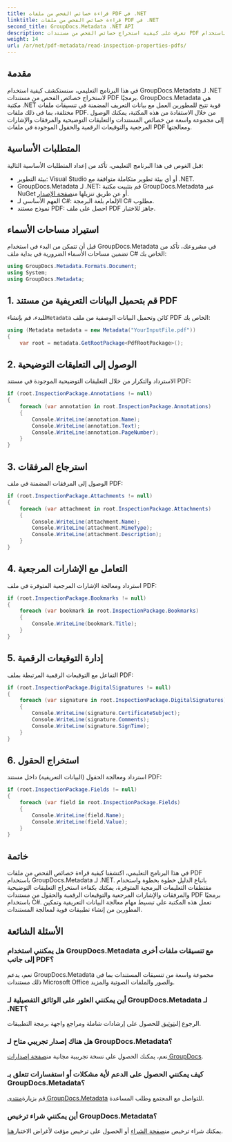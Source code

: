 ```yaml
---
title: قراءة خصائص الفحص من ملفات PDF في .NET
linktitle: قراءة خصائص الفحص من ملفات PDF في .NET
second_title: GroupDocs.Metadata .NET API
description: تعرف على كيفية استخراج خصائص الفحص من مستندات PDF باستخدام GroupDocs.Metadata لـ .NET. استكشف التعليقات التوضيحية والمرفقات والمزيد.
weight: 14
url: /ar/net/pdf-metadata/read-inspection-properties-pdfs/
---
```

## مقدمة
في هذا البرنامج التعليمي، سنستكشف كيفية استخدام GroupDocs.Metadata لـ .NET لاستخراج خصائص الفحص من مستندات PDF برمجيًا. GroupDocs.Metadata هي مكتبة .NET قوية تتيح للمطورين العمل مع بيانات التعريف المضمنة في تنسيقات ملفات مختلفة، بما في ذلك ملفات PDF. من خلال الاستفادة من هذه المكتبة، يمكنك الوصول إلى مجموعة واسعة من خصائص المستندات والتعليقات التوضيحية والمرفقات والإشارات المرجعية والتوقيعات الرقمية والحقول الموجودة في ملفات PDF ومعالجتها.
## المتطلبات الأساسية
قبل الغوص في هذا البرنامج التعليمي، تأكد من إعداد المتطلبات الأساسية التالية:
- بيئة التطوير: Visual Studio أو أي بيئة تطوير متكاملة متوافقة مع .NET.
-  GroupDocs.Metadata لـ .NET: قم بتثبيت مكتبة GroupDocs.Metadata عبر NuGet أو عن طريق تنزيلها من[صفحة الإصدار](https://releases.groupdocs.com/metadata/net/).
- الفهم الأساسي لـ C#: الإلمام بلغة البرمجة C# مطلوب.
- نموذج مستند PDF: احصل على ملف PDF جاهز للاختبار.

## استيراد مساحات الأسماء
قبل أن تتمكن من البدء في استخدام GroupDocs.Metadata في مشروعك، تأكد من تضمين مساحات الأسماء الضرورية في بداية ملف C# الخاص بك:
```csharp
using GroupDocs.Metadata.Formats.Document;
using System;
using GroupDocs.Metadata;
```
## 1. قم بتحميل البيانات التعريفية من مستند PDF
 للبدء، قم بإنشاء`Metadata` كائن وتحميل البيانات الوصفية من ملف PDF الخاص بك:
```csharp
using (Metadata metadata = new Metadata("YourInputFile.pdf"))
{
    var root = metadata.GetRootPackage<PdfRootPackage>();
```
## 2. الوصول إلى التعليقات التوضيحية
الاسترداد والتكرار من خلال التعليقات التوضيحية الموجودة في مستند PDF:
```csharp
if (root.InspectionPackage.Annotations != null)
{
    foreach (var annotation in root.InspectionPackage.Annotations)
    {
        Console.WriteLine(annotation.Name);
        Console.WriteLine(annotation.Text);
        Console.WriteLine(annotation.PageNumber);
    }
}
```
## 3. استرجاع المرفقات
الوصول إلى المرفقات المضمنة في ملف PDF:
```csharp
if (root.InspectionPackage.Attachments != null)
{
    foreach (var attachment in root.InspectionPackage.Attachments)
    {
        Console.WriteLine(attachment.Name);
        Console.WriteLine(attachment.MimeType);
        Console.WriteLine(attachment.Description);
    }
}
```
## 4. التعامل مع الإشارات المرجعية
استرداد ومعالجة الإشارات المرجعية المتوفرة في ملف PDF:
```csharp
if (root.InspectionPackage.Bookmarks != null)
{
    foreach (var bookmark in root.InspectionPackage.Bookmarks)
    {
        Console.WriteLine(bookmark.Title);
    }
}
```
## 5. إدارة التوقيعات الرقمية
التفاعل مع التوقيعات الرقمية المرتبطة بملف PDF:
```csharp
if (root.InspectionPackage.DigitalSignatures != null)
{
    foreach (var signature in root.InspectionPackage.DigitalSignatures)
    {
        Console.WriteLine(signature.CertificateSubject);
        Console.WriteLine(signature.Comments);
        Console.WriteLine(signature.SignTime);
    }
}
```
## 6. استخراج الحقول
استرداد ومعالجة الحقول (البيانات التعريفية) داخل مستند PDF:
```csharp
if (root.InspectionPackage.Fields != null)
{
    foreach (var field in root.InspectionPackage.Fields)
    {
        Console.WriteLine(field.Name);
        Console.WriteLine(field.Value);
    }
}
```

## خاتمة
في هذا البرنامج التعليمي، اكتشفنا كيفية قراءة خصائص الفحص من ملفات PDF باستخدام GroupDocs.Metadata لـ .NET. باتباع الدليل خطوة بخطوة واستخدام مقتطفات التعليمات البرمجية المتوفرة، يمكنك بكفاءة استخراج التعليقات التوضيحية والمرفقات والإشارات المرجعية والتوقيعات الرقمية والحقول من مستندات PDF برمجيًا باستخدام C#. تعمل هذه المكتبة على تبسيط مهام معالجة البيانات التعريفية وتمكين المطورين من إنشاء تطبيقات قوية لمعالجة المستندات.

## الأسئلة الشائعة
### هل يمكنني استخدام GroupDocs.Metadata مع تنسيقات ملفات أخرى إلى جانب PDF؟
نعم، يدعم GroupDocs.Metadata مجموعة واسعة من تنسيقات المستندات بما في ذلك مستندات Microsoft Office والصور والملفات الصوتية والمزيد.
### أين يمكنني العثور على الوثائق التفصيلية لـ GroupDocs.Metadata لـ .NET؟
 الرجوع إلى[توثيق](https://tutorials.groupdocs.com/metadata/net/) للحصول على إرشادات شاملة ومراجع واجهة برمجة التطبيقات.
### هل هناك إصدار تجريبي متاح لـ GroupDocs.Metadata؟
 نعم، يمكنك الحصول على نسخة تجريبية مجانية من[صفحة إصدارات GroupDocs](https://releases.groupdocs.com/).
### كيف يمكنني الحصول على الدعم لأية مشكلات أو استفسارات تتعلق بـ GroupDocs.Metadata؟
 قم بزيارة[منتدى GroupDocs.Metadata](https://forum.groupdocs.com/c/metadata/14) للتواصل مع المجتمع وطلب المساعدة.
### أين يمكنني شراء ترخيص GroupDocs.Metadata؟
يمكنك شراء ترخيص من[صفحة الشراء](https://purchase.groupdocs.com/buy) أو الحصول على ترخيص مؤقت لأغراض الاختبار[هنا](https://purchase.groupdocs.com/temporary-license/).